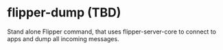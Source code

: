 # flipper-dump (TBD)

Stand alone Flipper command, that uses flipper-server-core to connect to apps and dump all incoming messages.
